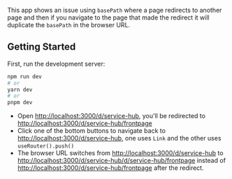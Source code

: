 This app shows an issue using `basePath` where a page redirects to another page and then if you navigate to the page that made the redirect it will duplicate the `basePath` in the browser URL.

## Getting Started

First, run the development server:

```bash
npm run dev
# or
yarn dev
# or
pnpm dev
```

- Open [http://localhost:3000/d/service-hub](http://localhost:3000/d/service-hub), you'll be redirected to [http://localhost:3000/d/service-hub/frontpage](http://localhost:3000/d/service-hub/frontpage)
- Click one of the bottom buttons to navigate back to [http://localhost:3000/d/service-hub](http://localhost:3000/d/service-hub), one uses `Link` and the other uses `useRouter().push()`
- The browser URL switches from [http://localhost:3000/d/service-hub](http://localhost:3000/d/service-hub) to [http://localhost:3000/d/service-hub/d/service-hub/frontpage](http://localhost:3000/d/service-hub/d/service-hub/frontpage) instead of [http://localhost:3000/d/service-hub/frontpage](http://localhost:3000/d/service-hub/frontpage) after the redirect.

